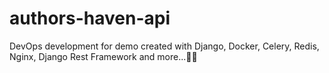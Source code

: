 # authors-haven-api
DevOps development for demo created with Django, Docker, Celery, Redis, Nginx, Django Rest Framework and more...🦢🔥

